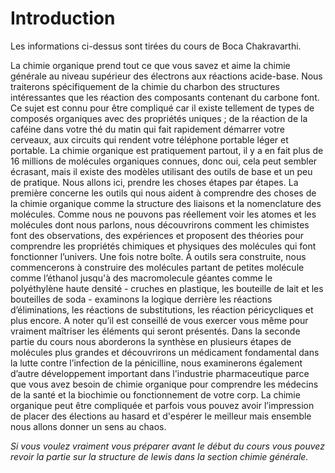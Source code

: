 # Introduction

Les informations ci-dessus sont tirées du cours de Boca Chakravarthi.

La chimie organique prend tout ce que vous savez et aime la chimie générale au niveau supérieur des électrons aux réactions acide-base. Nous traiterons spécifiquement de la chimie du charbon des structures intéressantes que les réaction  des composants contenant du carbone font. Ce sujet est connu pour être compliqué car il existe tellement de types de composés organiques avec des propriétés uniques ; de la réaction de la caféine dans votre thé du matin qui fait rapidement démarrer votre cerveaux, aux circuits qui rendent votre téléphone portable léger et portable.
La chimie organique est pratiquement partout, il y a en fait plus de 16 millions de molécules organiques connues, donc oui, cela peut sembler écrasant, mais il existe des modèles utilisant des outils de base et un peu de pratique. Nous allons ici, prendre les choses étapes par étapes.
La première concerne les outils qui nous aident à comprendre des choses de la chimie organique comme la structure des liaisons et la nomenclature des molécules. Comme nous ne pouvons pas réellement voir les atomes et les molécules dont nous parlons, nous découvrirons comment les chimistes font des observations, des expériences et proposent des théories pour comprendre les propriétés chimiques et physiques des molécules qui font fonctionner l’univers.
Une fois notre boîte. À outils sera construite, nous commencerons à construire des molécules partant de petites molécule comme l’éthanol jusqu'à des macromolecule géantes comme le polyéthylène haute densité - cruches en plastique, les bouteille de lait et les bouteilles de soda - examinons la logique derrière les réactions d’éliminations, les réactions de substitutions,  les réaction péricycliques et plus encore. A noter qu’il est conseillé de vous exercer vous même pour vraiment maîtriser les éléments qui seront présentés.
Dans la seconde partie du cours nous aborderons la synthèse en plusieurs étapes de molécules plus grandes et découvrirons un médicament fondamental dans la lutte contre l’infection de la pénicilline, nous examinerons également d’autre développement important dans l'industrie pharmaceutique parce que vous avez besoin de chimie organique pour comprendre les médecins de la santé et la biochimie ou fonctionnement de votre corp.
La chimie organique peut être compliquée et parfois vous pouvez avoir l’impression de placer des élections au hasard et d'espérer le meilleur mais ensemble nous allons donner un sens au chaos.

*Si vous voulez vraiment vous préparer avant le début du cours vous pouvez revoir la partie sur la structure de lewis dans la section chimie générale.*
